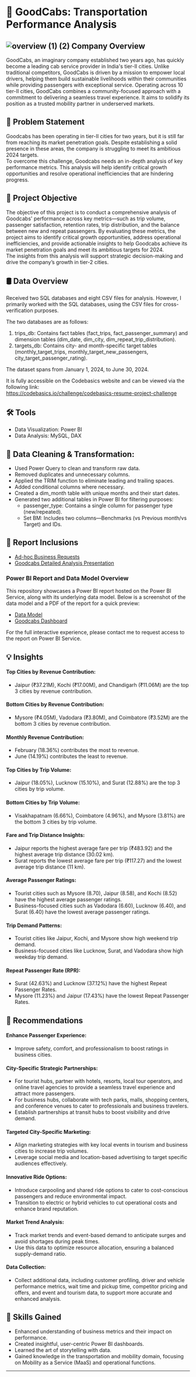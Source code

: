 # 🚖 GoodCabs: Transportation Performance Analysis


## ![overview (1) (2)](https://github.com/user-attachments/assets/e81fcb5d-dffa-4698-be85-84ce874ceb84) Company Overview

GoodCabs, an imaginary company established two years ago, has quickly become a leading cab service provider in India's tier-II cities. Unlike traditional competitors, GoodCabs is driven by a mission to empower local drivers, helping them build sustainable livelihoods within their communities while providing passengers with exceptional service. Operating across 10 tier-II cities, GoodCabs combines a community-focused approach with a commitment to delivering a seamless travel experience. It aims to solidify its position as a trusted mobility partner in underserved markets.

## 🔎 Problem Statement

Goodcabs has been operating in tier-II cities for two years, but it is still far from reaching its market penetration goals. Despite establishing a solid presence in these areas, the company is struggling to meet its ambitious 2024 targets.  
To overcome this challenge, Goodcabs needs an in-depth analysis of key performance metrics. This analysis will help identify critical growth opportunities and resolve operational inefficiencies that are hindering progress.

## 🎯 Project Objective

The objective of this project is to conduct a comprehensive analysis of Goodcabs' performance across key metrics—such as trip volume, passenger satisfaction, retention rates, trip distribution, and the balance between new and repeat passengers. By evaluating these metrics, the project aims to identify critical growth opportunities, address operational inefficiencies, and provide actionable insights to help Goodcabs achieve its market penetration goals and meet its ambitious targets for 2024.  
The insights from this analysis will support strategic decision-making and drive the company’s growth in tier-2 cities.

## 🛢 Data Overview

Received two SQL databases and eight CSV files for analysis. However, I primarily worked with the SQL databases, using the CSV files for cross-verification purposes.

The two databases are as follows:

1. trips_db: Contains fact tables (fact_trips, fact_passenger_summary) and dimension tables (dim_date, dim_city, dim_repeat_trip_distribution).
2. targets_db: Contains city- and month-specific target tables (monthly_target_trips, monthly_target_new_passengers, city_target_passenger_rating).

The dataset spans from January 1, 2024, to June 30, 2024.

It is fully accessible on the Codebasics website and can be viewed via the following link:  
https://codebasics.io/challenge/codebasics-resume-project-challenge

## 🛠️ Tools

- Data Visualization: Power BI
- Data Analysis: MySQL, DAX

## 🧹️ Data Cleaning & Transformation:

- Used Power Query to clean and transform raw data.  
- Removed duplicates and unnecessary columns.  
- Applied the TRIM function to eliminate leading and trailing spaces.  
- Added conditional columns where necessary.  
- Created a dim_month table with unique months and their start dates.  
- Generated two additional tables in Power BI for filtering purposes:  
  - passenger_type: Contains a single column for passenger type (new/repeated).  
  - Set BM: Includes two columns—Benchmarks (vs Previous month/vs Target) and IDs.


## 📑 Report Inclusions

- [Ad-hoc Business Requests](https://github.com/Joyeta16/Goodcabs-Performance-Overview/blob/main/Ad-hoc%20Business_requests.sql)
- [Goodcabs Detailed Analysis Presentation](https://github.com/Joyeta16/Goodcabs-Performance-Overview/blob/main/RPC13%20GoodCabs_ppt.pptx)

### Power BI Report and Data Model Overview  

This repository showcases a Power BI report hosted on the Power BI Service, along with its underlying data model. Below is a screenshot of the data model and a PDF of the report for a quick preview:  

- [Data Model](https://github.com/Joyeta16/Goodcabs-Performance-Overview/blob/main/Data_Modeling.png)
- [Goodcabs Dashboard](https://github.com/Joyeta16/Goodcabs-Performance-Overview/blob/main/Goodcabs%20Dashboard.pdf)

For the full interactive experience, please contact me to request access to the report on Power BI Service.

## 💡 Insights

#### Top Cities by Revenue Contribution:

- Jaipur (₹37.21M), Kochi (₹17.00M), and Chandigarh (₹11.06M) are the top 3 cities by revenue contribution.

#### Bottom Cities by Revenue Contribution:

- Mysore (₹4.05M), Vadodara (₹3.80M), and Coimbatore (₹3.52M) are the bottom 3 cities by revenue contribution.

#### Monthly Revenue Contribution:

- February (18.36%) contributes the most to revenue.
- June (14.19%) contributes the least to revenue.

#### Top Cities by Trip Volume:

- Jaipur (18.05%), Lucknow (15.10%), and Surat (12.88%) are the top 3 cities by trip volume.

#### Bottom Cities by Trip Volume:

- Visakhapatnam (6.66%), Coimbatore (4.96%), and Mysore (3.81%) are the bottom 3 cities by trip volume.

#### Fare and Trip Distance Insights:

- Jaipur reports the highest average fare per trip (₹483.92) and the highest average trip distance (30.02 km).
- Surat reports the lowest average fare per trip (₹117.27) and the lowest average trip distance (11 km).

#### Average Passenger Ratings:

- Tourist cities such as Mysore (8.70), Jaipur (8.58), and Kochi (8.52) have the highest average passenger ratings.
- Business-focused cities such as Vadodara (6.60), Lucknow (6.40), and Surat (6.40) have the lowest average passenger ratings.

#### Trip Demand Patterns:

- Tourist cities like Jaipur, Kochi, and Mysore show high weekend trip demand.
- Business-focused cities like Lucknow, Surat, and Vadodara show high weekday trip demand.

#### Repeat Passenger Rate (RPR):

- Surat (42.63%) and Lucknow (37.12%) have the highest Repeat Passenger Rates.
- Mysore (11.23%) and Jaipur (17.43%) have the lowest Repeat Passenger Rates.

## 📝 Recommendations

#### Enhance Passenger Experience:
- Improve safety, comfort, and professionalism to boost ratings in business cities.

#### City-Specific Strategic Partnerships:

- For tourist hubs, partner with hotels, resorts, local tour operators, and online travel agencies to provide a seamless travel experience and attract more passengers.
- For business hubs, collaborate with tech parks, malls, shopping centers, and conference venues to cater to professionals and business travelers.
- Establish partnerships at transit hubs to boost visibility and drive demand.

#### Targeted City-Specific Marketing:

- Align marketing strategies with key local events in tourism and business cities to increase trip volumes.
- Leverage social media and location-based advertising to target specific audiences effectively.

#### Innovative Ride Options:

- Introduce carpooling and shared ride options to cater to cost-conscious passengers and reduce environmental impact.
- Transition to electric or hybrid vehicles to cut operational costs and enhance brand reputation.

#### Market Trend Analysis:

- Track market trends and event-based demand to anticipate surges and avoid shortages during peak times.
- Use this data to optimize resource allocation, ensuring a balanced supply-demand ratio.

#### Data Collection:

- Collect additional data, including customer profiling, driver and vehicle performance metrics, wait time and pickup time, competitor pricing and offers, and event and tourism data, to support more accurate and enhanced analysis.

## 🧠 Skills Gained

- Enhanced understanding of business metrics and their impact on performance.
- Created insightful, user-centric Power BI dashboards.
- Learned the art of storytelling with data.
- Gained knowledge in the transportation and mobility domain, focusing on Mobility as a Service (MaaS) and operational functions.
---
